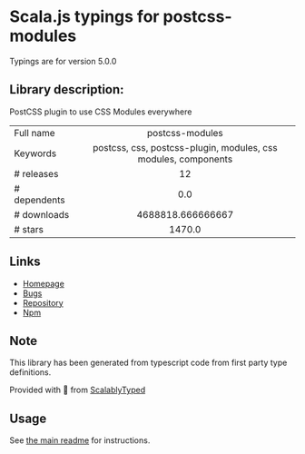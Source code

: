 
# Scala.js typings for postcss-modules

Typings are for version 5.0.0

## Library description:
PostCSS plugin to use CSS Modules everywhere

|                    |                 |
| ------------------ | :-------------: |
| Full name          | postcss-modules |
| Keywords           | postcss, css, postcss-plugin, modules, css modules, components |
| # releases         | 12 |
| # dependents       | 0.0 |
| # downloads        | 4688818.666666667 |
| # stars            | 1470.0 |

## Links
- [Homepage](https://github.com/css-modules/postcss-modules#readme)
- [Bugs](https://github.com/css-modules/postcss-modules/issues)
- [Repository](https://github.com/css-modules/postcss-modules)
- [Npm](https://www.npmjs.com/package/postcss-modules)
    


## Note
This library has been generated from typescript code from first party type definitions.

Provided with :purple_heart: from [ScalablyTyped](https://github.com/oyvindberg/ScalablyTyped)

## Usage
See [the main readme](../../readme.md) for instructions.


